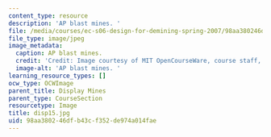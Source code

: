 ```yaml
---
content_type: resource
description: 'AP blast mines. '
file: /media/courses/ec-s06-design-for-demining-spring-2007/98aa380246dfb43cf352de974a014fae_disp15.jpg
file_type: image/jpeg
image_metadata:
  caption: AP blast mines.
  credit: 'Credit: Image courtesy of MIT OpenCourseWare, course staff, and students.'
  image-alt: 'AP blast mines. '
learning_resource_types: []
ocw_type: OCWImage
parent_title: Display Mines
parent_type: CourseSection
resourcetype: Image
title: disp15.jpg
uid: 98aa3802-46df-b43c-f352-de974a014fae
---
```

